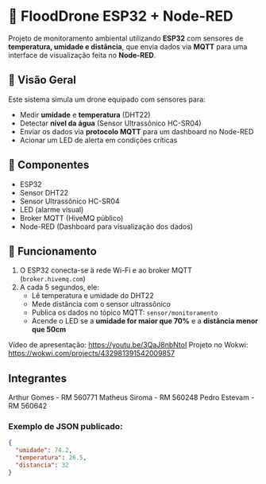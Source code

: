 # 🌊 FloodDrone ESP32 + Node-RED

Projeto de monitoramento ambiental utilizando **ESP32** com sensores de **temperatura, umidade e distância**, que envia dados via **MQTT** para uma interface de visualização feita no **Node-RED**.

## 📡 Visão Geral

Este sistema simula um drone equipado com sensores para:

- Medir **umidade** e **temperatura** (DHT22)
- Detectar **nível da água** (Sensor Ultrassônico HC-SR04)
- Enviar os dados via **protocolo MQTT** para um dashboard no Node-RED
- Acionar um LED de alerta em condições críticas

## 🔧 Componentes

- ESP32
- Sensor DHT22
- Sensor Ultrassônico HC-SR04
- LED (alarme visual)
- Broker MQTT (HiveMQ público)
- Node-RED (Dashboard para visualização dos dados)

## 📶 Funcionamento

1. O ESP32 conecta-se à rede Wi-Fi e ao broker MQTT (`broker.hivemq.com`)
2. A cada 5 segundos, ele:
   - Lê temperatura e umidade do DHT22
   - Mede distância com o sensor ultrassônico
   - Publica os dados no tópico MQTT: `sensor/monitoramento`
   - Acende o LED se a **umidade for maior que 70%** e a **distância menor que 50cm**

Vídeo de apresentação: https://youtu.be/3QaJ8nbNtoI
Projeto no Wokwi: https://wokwi.com/projects/432981391542009857

## Integrantes
Arthur Gomes - RM 560771
Matheus Siroma - RM 560248
Pedro Estevam - RM 560642

### Exemplo de JSON publicado:
```json
{
  "umidade": 74.2,
  "temperatura": 26.5,
  "distancia": 32
}

